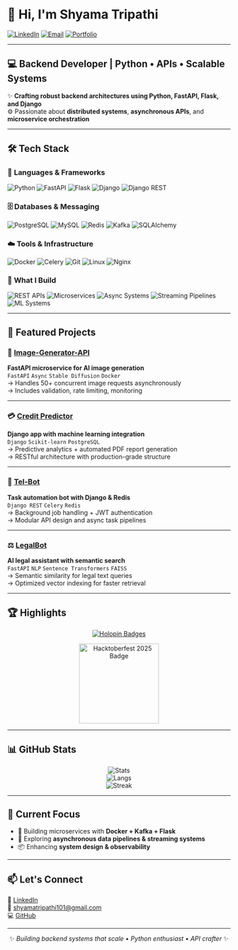 # 👋 Hi, I'm Shyama Tripathi  

[![LinkedIn](https://img.shields.io/badge/-LinkedIn-blue?style=flat&logo=linkedin)](https://www.linkedin.com/in/shyama-tripathi-227611250/)
[![Email](https://img.shields.io/badge/-Email-red?style=flat&logo=gmail)](mailto:shyamatripathi101@gmail.com)
[![Portfolio](https://img.shields.io/badge/-Portfolio-black?style=flat&logo=google-chrome)]()

---

## 💻 Backend Developer | Python • APIs • Scalable Systems  

✨ **Crafting robust backend architectures using Python, FastAPI, Flask, and Django**  
⚙️ Passionate about **distributed systems**, **asynchronous APIs**, and **microservice orchestration**  

---

## 🛠️ Tech Stack  

### 🐍 **Languages & Frameworks**
![Python](https://img.shields.io/badge/-Python-3776AB?logo=python&logoColor=white)
![FastAPI](https://img.shields.io/badge/-FastAPI-009688?logo=fastapi&logoColor=white)
![Flask](https://img.shields.io/badge/-Flask-000000?logo=flask&logoColor=white)
![Django](https://img.shields.io/badge/-Django-092E20?logo=django&logoColor=white)
![Django REST](https://img.shields.io/badge/-Django%20REST-ff1709?logo=django&logoColor=white)

### 🗄️ **Databases & Messaging**
![PostgreSQL](https://img.shields.io/badge/-PostgreSQL-4169E1?logo=postgresql&logoColor=white)
![MySQL](https://img.shields.io/badge/-MySQL-4479A1?logo=mysql&logoColor=white)
![Redis](https://img.shields.io/badge/-Redis-DC382D?logo=redis&logoColor=white)
![Kafka](https://img.shields.io/badge/-Kafka-231F20?logo=apache-kafka&logoColor=white)
![SQLAlchemy](https://img.shields.io/badge/-SQLAlchemy-D71F00?logo=sqlalchemy)

### ☁️ **Tools & Infrastructure**
![Docker](https://img.shields.io/badge/-Docker-2496ED?logo=docker&logoColor=white)
![Celery](https://img.shields.io/badge/-Celery-37814A?logo=celery&logoColor=white)
![Git](https://img.shields.io/badge/-Git-F05032?logo=git&logoColor=white)
![Linux](https://img.shields.io/badge/-Linux-FCC624?logo=linux&logoColor=black)
![Nginx](https://img.shields.io/badge/-Nginx-009639?logo=nginx&logoColor=white)

### 🚀 **What I Build**
![REST APIs](https://img.shields.io/badge/-REST%20APIs-02569B)
![Microservices](https://img.shields.io/badge/-Microservices-1890D1)
![Async Systems](https://img.shields.io/badge/-Async%20Systems-7A57D1)
![Streaming Pipelines](https://img.shields.io/badge/-Streaming%20Pipelines-FF9800)
![ML Systems](https://img.shields.io/badge/-ML%20Systems-102230)

---

## 🌟 Featured Projects  

### 🧩 [Image-Generator-API](https://github.com/shyamatripathi/Image-Generator-API)  
**FastAPI microservice for AI image generation**  
`FastAPI` `Async` `Stable Diffusion` `Docker`  
→ Handles 50+ concurrent image requests asynchronously  
→ Includes validation, rate limiting, monitoring  

---

### 💳 [Credit Predictor](https://github.com/shyamatripathi/Credit_Predictor)  
**Django app with machine learning integration**  
`Django` `Scikit-learn` `PostgreSQL`  
→ Predictive analytics + automated PDF report generation  
→ RESTful architecture with production-grade structure  

---

### 🤖 [Tel-Bot](https://github.com/shyamatripathi/Tel-Bot)  
**Task automation bot with Django & Redis**  
`Django REST` `Celery` `Redis`  
→ Background job handling + JWT authentication  
→ Modular API design and async task pipelines  

---

### ⚖️ [LegalBot](https://github.com/shyamatripathi/LegalBot)  
**AI legal assistant with semantic search**  
`FastAPI` `NLP` `Sentence Transformers` `FAISS`  
→ Semantic similarity for legal text queries  
→ Optimized vector indexing for faster retrieval  

---

## 🏆 Highlights  

<div align="center">
  
[![Holopin Badges](https://holopin.me/shyamatripathi)](https://holopin.io/@shyamatripathi)  
  
<img src="https://github.com/shyamatripathi/shyamatripathi/blob/main/assets/hacktoberfest-2025.png" alt="Hacktoberfest 2025 Badge" width="180" height="auto" />
  
</div>

---

## 📊 GitHub Stats  

<div align="center">

![Stats](https://github-readme-stats.vercel.app/api?username=shyamatripathi&show_icons=true&theme=tokyonight&hide_border=true&hide_title=true)  
![Langs](https://github-readme-stats.vercel.app/api/top-langs/?username=shyamatripathi&layout=compact&theme=tokyonight&hide_border=true)  
![Streak](https://streak-stats.demolab.com?user=shyamatripathi&theme=tokyonight&hide_border=true)

</div>

---

## 🎯 Current Focus  

- 🚀 Building microservices with **Docker + Kafka + Flask**  
- 🧠 Exploring **asynchronous data pipelines & streaming systems**  
- 📦 Enhancing **system design & observability**

---

## 📫 Let's Connect  

💼 [LinkedIn](https://www.linkedin.com/in/shyama-tripathi-227611250/)  
📧 [shyamatripathi101@gmail.com](mailto:shyamatripathi101@gmail.com)  
💻 [GitHub](https://github.com/shyamatripathi)

---

<div align="center">

✨ *Building backend systems that scale • Python enthusiast • API crafter* ✨  

</div>

